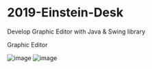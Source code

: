 # 2019-Einstein-Desk
Develop Graphic Editor with Java &amp; Swing library

Graphic Editor

![image](https://user-images.githubusercontent.com/67571491/86424424-83bb1a80-bd1d-11ea-98bc-b9b1fab79941.png)
![image](https://user-images.githubusercontent.com/67571491/86424474-a0efe900-bd1d-11ea-8015-4772fffe2425.png)
